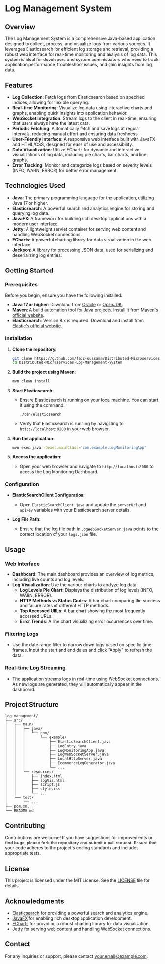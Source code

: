 # Log Management System

## Overview
The Log Management System is a comprehensive Java-based application designed to collect, process, and visualize logs from various sources. It leverages Elasticsearch for efficient log storage and retrieval, providing a robust web interface for real-time monitoring and analysis of log data. This system is ideal for developers and system administrators who need to track application performance, troubleshoot issues, and gain insights from log data.

## Features
- **Log Collection**: Fetch logs from Elasticsearch based on specified indices, allowing for flexible querying.
- **Real-time Monitoring**: Visualize log data using interactive charts and graphs, enabling quick insights into application behavior.
- **WebSocket Integration**: Stream logs to the client in real-time, ensuring that users always have the latest data.
- **Periodic Fetching**: Automatically fetch and save logs at regular intervals, reducing manual effort and ensuring data freshness.
- **User-Friendly Interface**: A responsive web interface built with JavaFX and HTML/CSS, designed for ease of use and accessibility.
- **Data Visualization**: Utilize ECharts for dynamic and interactive visualizations of log data, including pie charts, bar charts, and line graphs.
- **Error Tracking**: Monitor and categorize logs based on severity levels (INFO, WARN, ERROR) for better error management.

## Technologies Used
- **Java**: The primary programming language for the application, utilizing Java 17 or higher.
- **Elasticsearch**: A powerful search and analytics engine for storing and querying log data.
- **JavaFX**: A framework for building rich desktop applications with a modern user interface.
- **Jetty**: A lightweight servlet container for serving web content and handling WebSocket connections.
- **ECharts**: A powerful charting library for data visualization in the web interface.
- **Jackson**: A library for processing JSON data, used for serializing and deserializing log entries.

## Getting Started

### Prerequisites
Before you begin, ensure you have the following installed:
- **Java 17 or higher**: Download from [Oracle](https://www.oracle.com/java/technologies/javase-jdk17-downloads.html) or [OpenJDK](https://openjdk.java.net/install/).
- **Maven**: A build automation tool for Java projects. Install it from [Maven's official website](https://maven.apache.org/download.cgi).
- **Elasticsearch**: Version 8.x is required. Download and install from [Elastic's official website](https://www.elastic.co/downloads/elasticsearch).

### Installation
1. **Clone the repository**:
   ```bash
   git clone https://github.com/faiz-oussama/Distributed-Microservices-Log-Management-System
   cd Distributed-Microservices-Log-Management-System
   ```

2. **Build the project using Maven**:
   ```bash
   mvn clean install
   ```

3. **Start Elasticsearch**:
   - Ensure Elasticsearch is running on your local machine. You can start it using the command:
     ```bash
     ./bin/elasticsearch
     ```
   - Verify that Elasticsearch is running by navigating to `http://localhost:9200` in your web browser.

4. **Run the application**:
   ```bash
   mvn exec:java -Dexec.mainClass="com.example.LogMonitoringApp"
   ```

5. **Access the application**:
   - Open your web browser and navigate to `http://localhost:8080` to access the Log Monitoring Dashboard.

### Configuration
- **ElasticSearchClient Configuration**:
  - Open `ElasticSearchClient.java` and update the `serverUrl` and `apiKey` variables with your Elasticsearch server details.
  
- **Log File Path**:
  - Ensure that the log file path in `LogWebSocketServer.java` points to the correct location of your `logs.json` file.

## Usage
### Web Interface
- **Dashboard**: The main dashboard provides an overview of log metrics, including live counts and log levels.
- **Log Visualization**: Use the various charts to analyze log data:
  - **Log Levels Pie Chart**: Displays the distribution of log levels (INFO, WARN, ERROR).
  - **HTTP Methods vs Status Codes**: A bar chart comparing the success and failure rates of different HTTP methods.
  - **Top Accessed URLs**: A bar chart showing the most frequently accessed URLs.
  - **Error Trends**: A line chart visualizing error occurrences over time.

### Filtering Logs
- Use the date range filter to narrow down logs based on specific time frames. Input the start and end dates and click "Apply" to refresh the data.

### Real-time Log Streaming
- The application streams logs in real-time using WebSocket connections. As new logs are generated, they will automatically appear in the dashboard.

## Project Structure
```
log-management/
├── src/
│   ├── main/
│   │   ├── java/
│   │   │   └── com/
│   │   │       └── example/
│   │   │           ├── ElasticSearchClient.java
│   │   │           ├── LogEntry.java
│   │   │           ├── LogMonitoringApp.java
│   │   │           ├── LogWebSocketServer.java
│   │   │           ├── LocalHttpServer.java
│   │   │           ├── EcommerceLogGenerator.java
│   │   │           └── ...
│   │   └── resources/
│   │       ├── index.html
│   │       ├── logVis.html
│   │       ├── script.js
│   │       ├── style.css
│   │       └── ...
│   └── test/
│       └── ...
├── pom.xml
└── README.md
```

## Contributing
Contributions are welcome! If you have suggestions for improvements or find bugs, please fork the repository and submit a pull request. Ensure that your code adheres to the project's coding standards and includes appropriate tests.

## License
This project is licensed under the MIT License. See the [LICENSE](LICENSE) file for details.

## Acknowledgments
- [Elasticsearch](https://www.elastic.co/) for providing a powerful search and analytics engine.
- [JavaFX](https://openjfx.io/) for enabling rich desktop application development.
- [ECharts](https://echarts.apache.org/) for providing a robust charting library for data visualization.
- [Jetty](https://www.eclipse.org/jetty/) for serving web content and handling WebSocket connections.

## Contact
For any inquiries or support, please contact [your.email@example.com](mailto:your.email@example.com).
